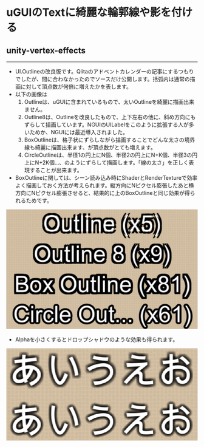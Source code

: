 # uGUIのTextに綺麗な輪郭線や影を付ける
## unity-vertex-effects
----
* UI.Outlineの改良版です。Qiitaのアドベントカレンダーの記事にするつもりでしたが、間に合わなかったのでソースだけ公開します。括弧内は通常の描画に対して頂点数が何倍に増えたかを表します。
* 以下の画像は
  1. Outlineは、uGUIに含まれているもので、太いOutlineを綺麗に描画出来ません。
  2. Outline8は、Outlineを改良したもので、上下左右の他に、斜め方向にもずらして描画しています。NGUIのUILabelをこのように拡張する人が多いためか、NGUIには最近導入されました。
  3. BoxOutlineは、格子状にずらしながら描画することでどんな太さの境界線も綺麗に描画出来ます、が頂点数がとても増えます。
  4. CircleOutlineは、半径1の円上にN個、半径2の円上にN+K個、半径3の円上にN+2K個…、のようにずらして描画します。「線の太さ」を正しく表現することが出来ます。
* BoxOutlineに関しては、シーン読み込み時にShaderとRenderTextureで効率よく描画しておく方法が考えられます。縦方向にNピクセル膨張したあと横方向にNピクセル膨張させると、結果的に上のBoxOutlineと同じ効果が得られるためです。



![Outline](Assets/VertexEffectsExamples/ScreenShots/Outline.png)

* Alphaを小さくするとドロップシャドウのような効果も得られます。

![DropShadow](Assets/VertexEffectsExamples/ScreenShots/DropShadow.png)

